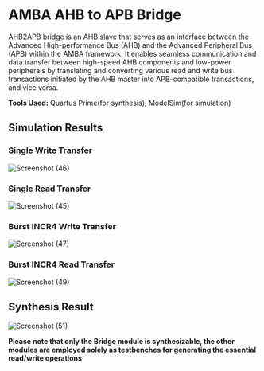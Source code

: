 # AMBA AHB to APB Bridge

AHB2APB bridge is an AHB slave that serves as an interface between the Advanced High-performance Bus (AHB) and the Advanced Peripheral Bus (APB) within the AMBA framework. It enables seamless communication and data transfer between high-speed AHB components and low-power peripherals by translating and converting various read and write bus transactions initiated by the AHB master into APB-compatible transactions, and vice versa.

**Tools Used:** Quartus Prime(for synthesis), ModelSim(for simulation)

## Simulation Results

### Single Write Transfer
![Screenshot (46)](https://github.com/vaishnavi-parihar/AMBA-AHB2APB-Bridge-Design/assets/75555001/a4602faf-56c5-4f0c-a77c-37df2890bad7)

### Single Read Transfer
![Screenshot (45)](https://github.com/vaishnavi-parihar/AMBA-AHB2APB-Bridge-Design/assets/75555001/f171c204-873b-44a8-9b99-9ca6e7113b78)

### Burst INCR4 Write Transfer
![Screenshot (47)](https://github.com/vaishnavi-parihar/AMBA-AHB2APB-Bridge-Design/assets/75555001/6f0c9253-fefb-4c81-a265-8c7827553c5b)

### Burst INCR4 Read Transfer
![Screenshot (49)](https://github.com/vaishnavi-parihar/AMBA-AHB2APB-Bridge-Design/assets/75555001/b4962cef-c867-45e3-acd3-bf66b4d371e5)


## Synthesis Result

![Screenshot (51)](https://github.com/vaishnavi-parihar/AMBA-AHB2APB-Bridge-Design/assets/75555001/2f022bec-8327-4523-8ecb-f8657b0b3de6) 

**Please note that only the Bridge module is synthesizable, the other modules are employed solely as testbenches for generating the essential read/write operations**



